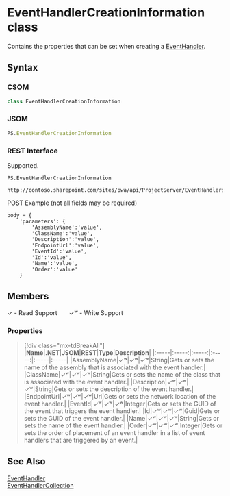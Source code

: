 [comment]: # (Name:EventHandlerCreationInformation)
[comment]: # (Name:Microsoft.ProjectServer.EventHandlerCreationInformation)
[comment]: # (Type:class)
[comment]: # (Status:Verified)

# <a name="name"></a>EventHandlerCreationInformation class

<a name="description"></a>Contains the properties that can be set when creating a [EventHandler](EventHandler.md).

## <a name="syntax"></a>Syntax

### CSOM

```cs
class EventHandlerCreationInformation 
```
### JSOM

```javascript
PS.EventHandlerCreationInformation
```
### REST Interface

Supported.

```
PS.EventHandlerCreationInformation

http://contoso.sharepoint.com/sites/pwa/api/ProjectServer/EventHandlers/Add
```
POST Example (not all fields may be required)
```
body = {
	'parameters': {
		'AssemblyName':'value', 
		'ClassName':'value', 
		'Description':'value', 
		'EndpointUrl':'value', 
		'EventId':'value', 
		'Id':'value', 
		'Name':'value', 
		'Order':'value'		
	}
```

## <a name="members"></a>Members


&#x2713; - Read Support &nbsp;&nbsp;&nbsp;&nbsp;&nbsp;&nbsp;&#x2713;&#x02B7; - Write Support

### <a name="properties"></a>Properties
> [!div class="mx-tdBreakAll"]
|**Name**|**.NET**|**JSOM**|**REST**|**Type**|**Description**|
|:-----|:-----:|:-----:|:-----:|:-----|:-----|
|<a name="AssemblyName"></a>AssemblyName|&#x2713;&#x02B7;|&#x2713;&#x02B7;|&#x2713;&#x02B7;|String|Gets or sets the name of the assembly that is associated with the event handler.|
|<a name="ClassName"></a>ClassName|&#x2713;&#x02B7;|&#x2713;&#x02B7;|&#x2713;&#x02B7;|String|Gets or sets the name of the class that is associated with the event handler.|
|<a name="Description"></a>Description|&#x2713;&#x02B7;|&#x2713;&#x02B7;|&#x2713;&#x02B7;|String|Gets or sets the description of the event handler.|
|<a name="EndpointUrl"></a>EndpointUrl|&#x2713;&#x02B7;|&#x2713;&#x02B7;|&#x2713;&#x02B7;|Uri|Gets or sets the network location of the event handler.|
|<a name="EventId"></a>EventId|&#x2713;&#x02B7;|&#x2713;&#x02B7;|&#x2713;&#x02B7;|Integer|Gets or sets the GUID of the event that triggers the event handler.|
|<a name="Id"></a>Id|&#x2713;&#x02B7;|&#x2713;&#x02B7;|&#x2713;&#x02B7;|Guid|Gets or sets the GUID of the event handler.|
|<a name="Name"></a>Name|&#x2713;&#x02B7;|&#x2713;&#x02B7;|&#x2713;&#x02B7;|String|Gets or sets the name of the event handler.|
|<a name="Order"></a>Order|&#x2713;&#x02B7;|&#x2713;&#x02B7;|&#x2713;&#x02B7;|Integer|Gets or sets the order of placement of an event handler in a list of event handlers that are triggered by an event.|

## <a name="seeAlso"></a>See Also

[EventHandler](EventHandler.md)<br/>
[EventHandlerCollection](EventHandlerCollection.md)<br/>
